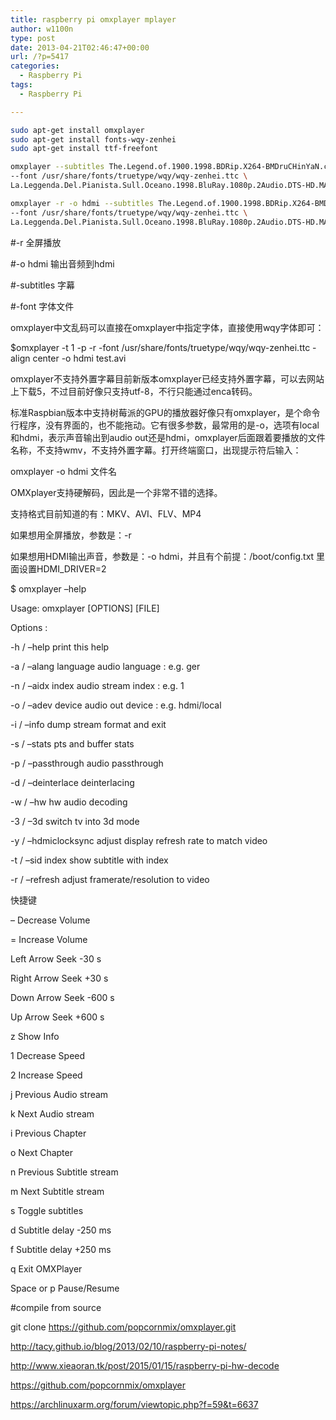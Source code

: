 ```yaml
---
title: raspberry pi omxplayer mplayer
author: w1100n
type: post
date: 2013-04-21T02:46:47+00:00
url: /?p=5417
categories:
  - Raspberry Pi
tags:
  - Raspberry Pi

---
```

```bash
sudo apt-get install omxplayer
sudo apt-get install fonts-wqy-zenhei
sudo apt-get install ttf-freefont

omxplayer --subtitles The.Legend.of.1900.1998.BDRip.X264-BMDruCHinYaN.chs.srt \
--font /usr/share/fonts/truetype/wqy/wqy-zenhei.ttc \
La.Leggenda.Del.Pianista.Sull.Oceano.1998.BluRay.1080p.2Audio.DTS-HD.MA.5.1.x264-beAst.mkv

omxplayer -r -o hdmi --subtitles The.Legend.of.1900.1998.BDRip.X264-BMDruCHinYaN.chs.srt \
--font /usr/share/fonts/truetype/wqy/wqy-zenhei.ttc \
La.Leggenda.Del.Pianista.Sull.Oceano.1998.BluRay.1080p.2Audio.DTS-HD.MA.5.1.x264-beAst.mkv
```

#-r 全屏播放
  
#-o hdmi 输出音频到hdmi
  
#-subtitles 字幕
  
#-font 字体文件
  
omxplayer中文乱码可以直接在omxplayer中指定字体，直接使用wqy字体即可：
  
$omxplayer -t 1 -p -r -font /usr/share/fonts/truetype/wqy/wqy-zenhei.ttc -align center -o hdmi test.avi
  
omxplayer不支持外置字幕目前新版本omxplayer已经支持外置字幕，可以去网站上下载5，不过目前好像只支持utf-8，不行只能通过enca转码。

标准Raspbian版本中支持树莓派的GPU的播放器好像只有omxplayer，是个命令行程序，没有界面的，也不能拖动。它有很多参数，最常用的是-o，选项有local和hdmi，表示声音输出到audio out还是hdmi，omxplayer后面跟着要播放的文件名称，不支持wmv，不支持外置字幕。打开终端窗口，出现提示符后输入：

omxplayer -o hdmi 文件名

OMXplayer支持硬解码，因此是一个非常不错的选择。
  
支持格式目前知道的有：MKV、AVI、FLV、MP4

如果想用全屏播放，参数是：-r

如果想用HDMI输出声音，参数是：-o hdmi，并且有个前提：/boot/config.txt 里面设置HDMI_DRIVER=2

$ omxplayer –help
  
Usage: omxplayer \[OPTIONS\] \[FILE\]
  
Options :
  
-h / –help print this help
  
-a / –alang language audio language : e.g. ger
  
-n / –aidx index audio stream index : e.g. 1
  
-o / –adev device audio out device : e.g. hdmi/local
  
-i / –info dump stream format and exit
  
-s / –stats pts and buffer stats
  
-p / –passthrough audio passthrough
  
-d / –deinterlace deinterlacing
  
-w / –hw hw audio decoding
  
-3 / –3d switch tv into 3d mode
  
-y / –hdmiclocksync adjust display refresh rate to match video
  
-t / –sid index show subtitle with index
  
-r / –refresh adjust framerate/resolution to video

快捷键

– Decrease Volume
  
= Increase Volume

Left Arrow Seek -30 s
  
Right Arrow Seek +30 s
  
Down Arrow Seek -600 s
  
Up Arrow Seek +600 s

z Show Info
  
1 Decrease Speed
  
2 Increase Speed
  
j Previous Audio stream
  
k Next Audio stream
  
i Previous Chapter
  
o Next Chapter
  
n Previous Subtitle stream
  
m Next Subtitle stream
  
s Toggle subtitles
  
d Subtitle delay -250 ms
  
f Subtitle delay +250 ms
  
q Exit OMXPlayer
  
Space or p Pause/Resume

#compile from source
  
git clone https://github.com/popcornmix/omxplayer.git
  
http://tacy.github.io/blog/2013/02/10/raspberry-pi-notes/

http://www.xieaoran.tk/post/2015/01/15/raspberry-pi-hw-decode

https://github.com/popcornmix/omxplayer
  
https://archlinuxarm.org/forum/viewtopic.php?f=59&t=6637